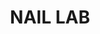 ---
layout: page
title: NAIL LAB
nav: true
nav_order: 4
dropdown: true
children: 
    - title: Team Members
      permalink: /team-members/
    - title: Lab Resources
      permalink: /resources/
    - title: Demonstrations
      permalink: /demonstrations/
    - title: Outreach
      permalink: /outreach/
---